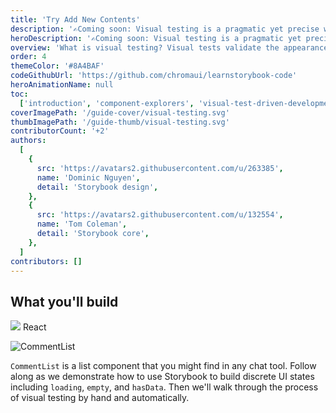```yaml
---
title: 'Try Add New Contents'
description: '✍️Coming soon: Visual testing is a pragmatic yet precise way to check UI appearance.'
heroDescription: '✍️Coming soon: Visual testing is a pragmatic yet precise way to verify the look of UI components. It’s practiced by companies like Slack, Lonely Planet, and Walmart. This five chapter handbook gives you an overview of visual testing in Storybook.'
overview: 'What is visual testing? Visual tests validate the appearance of rendered UI by capturing an image of it in a consistent browser environment. That image is compared to previous images (baselines) to detect visual changes. UIs are more complex, multi-state, and personalized than ever. Visual testing helps you ensure that your app looks and feels right every release.'
order: 4
themeColor: '#8A4BAF'
codeGithubUrl: 'https://github.com/chromaui/learnstorybook-code'
heroAnimationName: null
toc:
  ['introduction', 'component-explorers', 'visual-test-driven-development', 'tutorial', 'automate']
coverImagePath: '/guide-cover/visual-testing.svg'
thumbImagePath: '/guide-thumb/visual-testing.svg'
contributorCount: '+2'
authors:
  [
    {
      src: 'https://avatars2.githubusercontent.com/u/263385',
      name: 'Dominic Nguyen',
      detail: 'Storybook design',
    },
    {
      src: 'https://avatars2.githubusercontent.com/u/132554',
      name: 'Tom Coleman',
      detail: 'Storybook core',
    },
  ]
contributors: []
---
```


<h2>What you'll build</h2>

<div class="badge-box">
  <div class="badge">
    <img src="/frameworks/logo-react.svg"> React
  </div>
</div>

![CommentList](/visual-testing-handbook/commentlist-presentation-data.jpg)

`CommentList` is a list component that you might find in any chat tool. Follow along as we demonstrate how to use Storybook to build discrete UI states including `loading`, `empty`, and `hasData`. Then we'll walk through the process of visual testing by hand and automatically.
